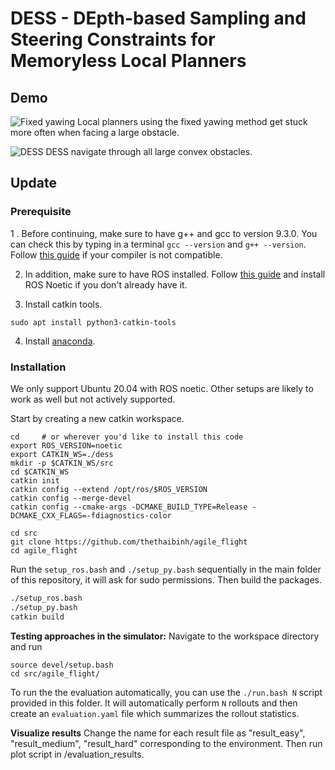 # DESS - DEpth-based Sampling and Steering Constraints for Memoryless Local Planners

## Demo
![Fixed yawing](https://raw.githubusercontent.com/thethaibinh/agile_flight/master/evaluation_results/fixed_yawing.gif)
Local planners using the fixed yawing method get stuck more often when facing a large obstacle.

![DESS](https://raw.githubusercontent.com/thethaibinh/agile_flight/master/evaluation_results/depth-based_steering.gif)
DESS navigate through all large convex obstacles.

## Update


### Prerequisite

1 . Before continuing, make sure to have g++ and gcc to version 9.3.0. You can check this by typing in a terminal `gcc --version` and `g++ --version`. Follow [this guide](https://linuxize.com/post/how-to-install-gcc-compiler-on-ubuntu-18-04/) if your compiler is not compatible.

2. In addition, make sure to have ROS installed. Follow [this guide](http://wiki.ros.org/noetic/Installation/Ubuntu) and install ROS Noetic if you don't already have it.

3. Install catkin tools.
```
sudo apt install python3-catkin-tools 
```
4. Install [anaconda](https://www.anaconda.com/).

### Installation

We only support Ubuntu 20.04 with ROS noetic. Other setups are likely to work as well but not actively supported.

Start by creating a new catkin workspace.

```
cd     # or wherever you'd like to install this code
export ROS_VERSION=noetic
export CATKIN_WS=./dess
mkdir -p $CATKIN_WS/src
cd $CATKIN_WS
catkin init
catkin config --extend /opt/ros/$ROS_VERSION
catkin config --merge-devel
catkin config --cmake-args -DCMAKE_BUILD_TYPE=Release -DCMAKE_CXX_FLAGS=-fdiagnostics-color

cd src
git clone https://github.com/thethaibinh/agile_flight
cd agile_flight
```

Run the `setup_ros.bash` and `./setup_py.bash` sequentially in the main folder of this repository, it will ask for sudo permissions. Then build the packages.

```bash
./setup_ros.bash
./setup_py.bash
catkin build
```

**Testing approaches in the simulator:**
Navigate to the workspace directory and run
```
source devel/setup.bash
cd src/agile_flight/
```
To run the the evaluation automatically, you can use the `./run.bash N` script provided in this folder. It will automatically perform `N` rollouts and then create an `evaluation.yaml` file which summarizes the rollout statistics.

**Visualize results**
Change the name for each result file as "result_easy", "result_medium", "result_hard" corresponding to the environment.
Then run plot script in /evaluation_results.